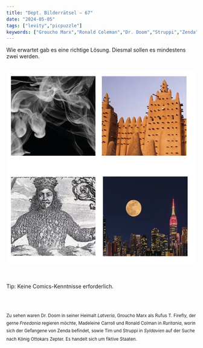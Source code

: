 ```yaml
---
title: "Dept. Bilderrätsel – 67"
date: "2024-05-05"
tags: ["levity","picpuzzle"]
keywords: ["Groucho Marx","Ronald Coleman","Dr. Doom","Struppi","Zenda","Rufus T. Firefly"]
---
```

Wie erwartet gab es eine richtige Lösung. Diesmal sollen es mindestens zwei werden.


<br/>

<img  src="/assets/img/picpuzzle67.webp" alt="Bilderrätsel67">

<br/>
<br/>
<br/>

Tip: Keine Comics-Kenntnisse erforderlich.

<br/>
<br/>

<sup>Zu sehen waren Dr. Doom in seiner Heimalt <i>Latveria</i>, Groucho Marx als Rufus T. Firefly, der gerne  <i>Freedonia</i> regieren möchte, Madeleine Carroll und Ronald Colman in <i>Ruritania</i>, worin sich der Gefangene von Zenda befindet, sowie Tim und Struppi in <i>Syldavien</i> auf der Suche nach König Ottokars Zepter. Es handelt sich um fiktive Staaten.
<sup>